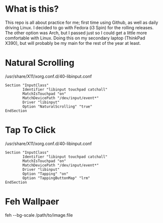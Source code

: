 # What is this?
This repo is all about practice for me; first time using Github, as well as daily driving Linux. I decided to go with Fedora (i3 Spin) for the rolling releases. The other option was Arch, but I passed just so I could get a little more comfortable with Linux. Doing this on my secondary laptop (ThinkPad X390), but will probably be my main for the rest of the year at least.

# Natural Scrolling
/usr/share/X11/xorg.conf.d/40-libinput.conf
```
Section "InputClass"
        Identifier "libinput touchpad catchall"
        MatchIsTouchpad "on"
        MatchDevicePath "/dev/input/event*"
        Driver "libinput"
        Option "NaturalScrolling" "true"
EndSection
```
# Tap To Click
/usr/share/X11/xorg.conf.d/40-libinput.conf
```
Section "InputClass"
        Identifier "libinput touchpad catchall"
        MatchIsTouchpad "on"
        MatchDevicePath "/dev/input/event*"
        Driver "libinput"
        Option "Tapping" "on"
        Option "TappingButtonMap" "lrm"
EndSection
```
# Feh Wallpaer
feh --bg-scale /path/to/image.file
